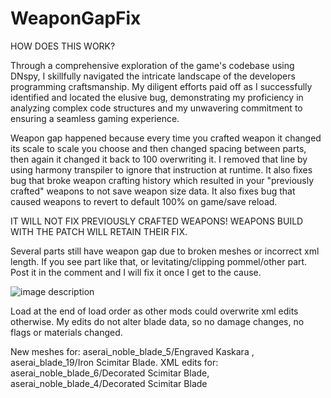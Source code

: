 # WeaponGapFix

HOW DOES THIS WORK?

Through a comprehensive exploration of the game's codebase using DNspy, I skillfully navigated the intricate landscape of the developers programming craftsmanship. My diligent efforts paid off as I successfully identified and located the elusive bug, demonstrating my proficiency in analyzing complex code structures and my unwavering commitment to ensuring a seamless gaming experience.

Weapon gap happened because every time you crafted weapon it changed its scale to scale you choose and then changed spacing between parts, then again it changed it back to 100 overwriting it. I removed that line by using harmony transpiler to ignore that instruction at runtime. 
It also fixes bug that broke weapon crafting history which resulted in your "previously crafted" weapons to not save weapon size data. It also fixes bug that caused weapons to revert to default 100% on game/save reload.

IT WILL NOT FIX PREVIOUSLY CRAFTED WEAPONS! WEAPONS BUILD WITH THE PATCH WILL RETAIN THEIR FIX.

Several parts still have weapon gap due to broken meshes or incorrect xml length. If you see part like that, or levitating/clipping pommel/other part. Post it in the comment and I will fix it once I get to the cause.

![image description](https://i.imgur.com/4ypHWzA.gif)

Load at the end of load order as other mods could overwrite xml edits otherwise. My edits do not alter blade data, so no damage changes, no flags or materials changed. 

New meshes for: aserai_noble_blade_5/Engraved Kaskara , aserai_blade_19/Iron Scimitar Blade.
XML edits for: aserai_noble_blade_6/Decorated Scimitar Blade, aserai_noble_blade_4/Decorated Scimitar Blade

